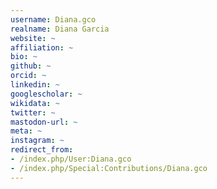 ```yaml
---
username: Diana.gco
realname: Diana Garcia
website: ~
affiliation: ~
bio: ~
github: ~
orcid: ~
linkedin: ~
googlescholar: ~
wikidata: ~
twitter: ~
mastodon-url: ~
meta: ~
instagram: ~
redirect_from:
- /index.php/User:Diana.gco
- /index.php/Special:Contributions/Diana.gco
---
```


